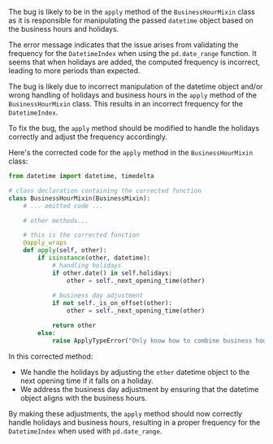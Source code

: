 The bug is likely to be in the `apply` method of the `BusinessHourMixin` class as it is responsible for manipulating the passed `datetime` object based on the business hours and holidays.

The error message indicates that the issue arises from validating the frequency for the `DatetimeIndex` when using the `pd.date_range` function. It seems that when holidays are added, the computed frequency is incorrect, leading to more periods than expected.

The bug is likely due to incorrect manipulation of the datetime object and/or wrong handling of holidays and business hours in the `apply` method of the `BusinessHourMixin` class. This results in an incorrect frequency for the `DatetimeIndex`.

To fix the bug, the `apply` method should be modified to handle the holidays correctly and adjust the frequency accordingly.

Here's the corrected code for the `apply` method in the `BusinessHourMixin` class:

```python
from datetime import datetime, timedelta

# class declaration containing the corrected function
class BusinessHourMixin(BusinessMixin):
    # ... omitted code ...

    # other methods...

    # this is the corrected function
    @apply_wraps
    def apply(self, other):
        if isinstance(other, datetime):
            # handling holidays
            if other.date() in self.holidays:
                other = self._next_opening_time(other)
            
            # business day adjustment
            if not self._is_on_offset(other):
                other = self._next_opening_time(other)

            return other
        else:
            raise ApplyTypeError("Only know how to combine business hour with datetime")
```

In this corrected method:
- We handle the holidays by adjusting the `other` datetime object to the next opening time if it falls on a holiday.
- We address the business day adjustment by ensuring that the datetime object aligns with the business hours.

By making these adjustments, the `apply` method should now correctly handle holidays and business hours, resulting in a proper frequency for the `DatetimeIndex` when used with `pd.date_range`.